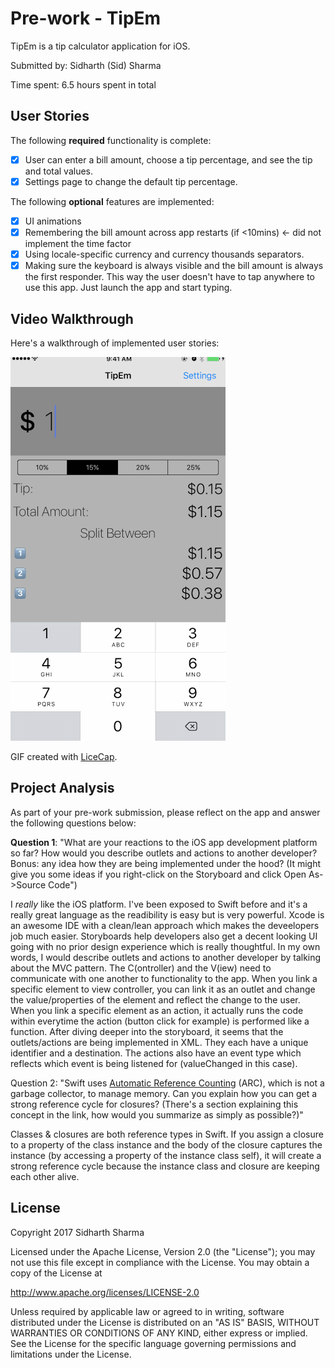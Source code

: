# Pre-work - TipEm

TipEm is a tip calculator application for iOS.

Submitted by: Sidharth (Sid) Sharma 

Time spent: 6.5 hours spent in total

## User Stories

The following **required** functionality is complete:

* [X] User can enter a bill amount, choose a tip percentage, and see the tip and total values.
* [X] Settings page to change the default tip percentage.

The following **optional** features are implemented:
* [X] UI animations 
* [X] Remembering the bill amount across app restarts (if <10mins) <- did not implement the time factor
* [X] Using locale-specific currency and currency thousands separators.
* [X] Making sure the keyboard is always visible and the bill amount is always the first responder. This way the user doesn't have to tap anywhere to use this app. Just launch the app and start typing.

## Video Walkthrough 

Here's a walkthrough of implemented user stories:

<img src='https://github.com/sidsharma27/tip-calculator/blob/master/demo.gif' title='Video Walkthrough' width='' alt='Video Walkthrough' />

GIF created with [LiceCap](http://www.cockos.com/licecap/).

## Project Analysis

As part of your pre-work submission, please reflect on the app and answer the following questions below:

**Question 1**: "What are your reactions to the iOS app development platform so far? How would you describe outlets and actions to another developer? Bonus: any idea how they are being implemented under the hood? (It might give you some ideas if you right-click on the Storyboard and click Open As->Source Code")

I *really* like the iOS platform. I've been exposed to Swift before and it's a really great language as the readibility is easy but is very powerful. Xcode is an awesome IDE with a clean/lean approach which makes the deveelopers job much easier. Storyboards help developers also get a decent looking UI going with no prior design experience which is really thoughtful. In my own words, I would describe outlets and actions to another developer by talking about the MVC pattern. The C(ontroller) and the V(iew) need to communicate with one another to functionality to the app. When you link a specific element to view controller, you can link it as an outlet and change the value/properties of the element and reflect the change to the user. When you link a specific element as an action, it actually runs the code within everytime the action (button click for example) is performed like a function. After diving deeper into the storyboard, it seems that the outlets/actions are being implemented in XML. They each have a unique identifier and a destination. The actions also have an event type which reflects which event is being listened for (valueChanged in this case).

Question 2: "Swift uses [Automatic Reference Counting](https://developer.apple.com/library/content/documentation/Swift/Conceptual/Swift_Programming_Language/AutomaticReferenceCounting.html#//apple_ref/doc/uid/TP40014097-CH20-ID49) (ARC), which is not a garbage collector, to manage memory. Can you explain how you can get a strong reference cycle for closures? (There's a section explaining this concept in the link, how would you summarize as simply as possible?)"

Classes & closures are both reference types in Swift. If you assign a closure to a property of the class instance and the body of the closure captures the instance (by accessing a property of the instance class self), it will create a strong reference cycle because the instance class and closure are keeping each other alive.

## License

Copyright 2017 Sidharth Sharma

Licensed under the Apache License, Version 2.0 (the "License");
you may not use this file except in compliance with the License.
You may obtain a copy of the License at

http://www.apache.org/licenses/LICENSE-2.0

Unless required by applicable law or agreed to in writing, software
distributed under the License is distributed on an "AS IS" BASIS,
WITHOUT WARRANTIES OR CONDITIONS OF ANY KIND, either express or implied.
See the License for the specific language governing permissions and
limitations under the License.
